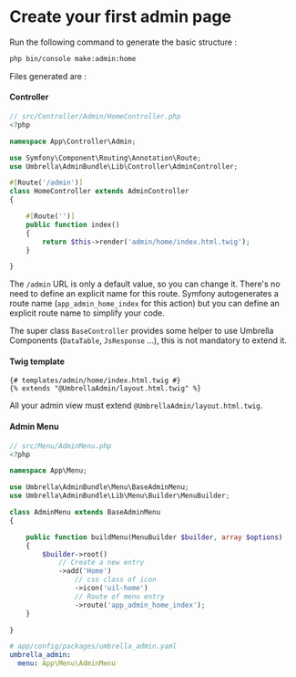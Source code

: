 # Create your first admin page

Run the following command to generate the basic structure :
```bash
php bin/console make:admin:home
```
Files generated are :

#### Controller

```php
// src/Controller/Admin/HomeController.php
<?php

namespace App\Controller\Admin;

use Symfony\Component\Routing\Annotation\Route;
use Umbrella\AdminBundle\Lib\Controller\AdminController;

#[Route('/admin')]
class HomeController extends AdminController
{

    #[Route('')]
    public function index()
    {
        return $this->render('admin/home/index.html.twig');
    }

}
```
The `/admin` URL is only a default value, so you can change it.
There's no need to define an explicit name for this route. Symfony autogenerates a route name (`app_admin_home_index` for this action) but you can define an explicit route name to simplify your code.

The super class `BaseController` provides some helper to use Umbrella Components (`DataTable`, `JsResponse` ...), this is not mandatory to extend it.


#### Twig template
```twig
{# templates/admin/home/index.html.twig #}
{% extends "@UmbrellaAdmin/layout.html.twig" %}
```
All your admin view must extend `@UmbrellaAdmin/layout.html.twig`.

#### Admin Menu

```php
// src/Menu/AdminMenu.php
<?php

namespace App\Menu;

use Umbrella\AdminBundle\Menu\BaseAdminMenu;
use Umbrella\AdminBundle\Lib\Menu\Builder\MenuBuilder;

class AdminMenu extends BaseAdminMenu
{

    public function buildMenu(MenuBuilder $builder, array $options)
    {
        $builder->root()
            // Create a new entry
            ->add('Home')
                // css class of icon
                ->icon('uil-home')
                // Route of menu entry
                ->route('app_admin_home_index');
    }

}
```

```yaml
# app/config/packages/umbrella_admin.yaml
umbrella_admin:
  menu: App\Menu\AdminMenu
```
